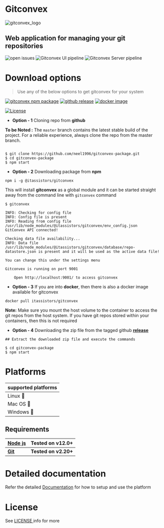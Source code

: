 
# Gitconvex

![gitconvex_logo](https://user-images.githubusercontent.com/47709856/87170859-8bfff080-c2ef-11ea-9140-b9e5db1c17d8.png)

## Web application for managing your git repositories

![open issues](https://badgen.net/github/open-issues/neel1996/gitconvex-package)
![Gitconvex UI pipeline](https://github.com/neel1996/gitconvex/workflows/Gitconvex%20UI%20pipeline/badge.svg)
![Gitconvex Server pipeline](https://github.com/neel1996/gitconvex-server/workflows/Gitconvex%20Server%20pipeline/badge.svg)

# Download options

> Use any of the below options to get gitconvex for your system

[![gitconvex npm package](https://badgen.net/badge/gitconvex/v1.1.2/green?icon=npm)](https://www.npmjs.com/package/@itassistors/gitconvex)
[![github release](https://badgen.net/badge/gitconvex/v1.1.2/blue?icon=github)](https://github.com/neel1996/gitconvex-package/releases)
[![docker image](https://badgen.net/badge/gitconvex/v1.1.2/cyan?icon=docker)](https://hub.docker.com/repository/docker/itassistors/gitconvex)

[![License](https://badgen.net/github/license/neel1996/gitconvex-package)](LICENSE)

- **Option - 1** Cloning repo from **github**

**To be Noted :** The `master` branch contains the latest stable build of the project. For a reliable experience, always clone the repo from the master branch.

```

$ git clone https://github.com/neel1996/gitconvex-package.git
$ cd gitconvex-package
$ npm start

```

- **Option - 2**  Downloading package from **npm**

`npm i -g @itassistors/gitconvex`

This will install **gitconvex** as a global module and it can be started straight away from the command line with `gitconvex` command

```
$ gitconvex

INFO: Checking for config file
INFO: Config file is present
INFO: Reading from config file /usr/lib/node_modules/@itassistors/gitconvex/env_config.json
GitConvex API connected!

Checking data file availability...
INFO: Data file /usr/lib/node_modules/@itassistors/gitconvex/database/repo-datastore.json is present and it will be used as the active data file!

You can change this under the settings menu

Gitconvex is running on port 9001

    Open http://localhost:9001/ to access gitconvex
```

- **Option - 3** If you are into **docker**, then there is also a docker image available for gitconvex 

`docker pull itassistors/gitconvex`

**Note:** Make sure you mount the host volume to the container to access the git repos from the host system. If you have git repos stored within your containers, then this is not required

- **Option - 4** Downloading the zip file from the tagged github [**release**](https://github.com/neel1996/gitconvex-package/releases)

```
## Extract the downloaded zip file and execute the commands

$ cd gitconvex-package
$ npm start
```


# Platforms

|supported platforms|
|--|
|Linux :penguin:  |
|Mac OS  :apple: |
|Windows :black_square_button: |

## Requirements

| <b>[Node js](https://nodejs.org/en/)</b> | <b>Tested on v12.0+ |
|--|--|
| <b>[Git](https://git-scm.com/)</b> | <b>Tested on v2.20+</b> |

# Detailed documentation

Refer the detailed [Documentation](DOCUMENTATION.md) for how to setup and use the platform

# License

See [LICENSE ](LICENSE) info for more



